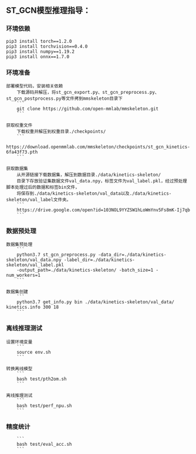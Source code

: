 ## ST_GCN模型推理指导：

### 环境依赖
    pip3 install torch==1.2.0
    pip3 install torchvision==0.4.0
    pip3 install numpy==1.19.2
    pip3 install onnx==1.7.0

### 环境准备
    部署模型代码，安装相关依赖
		下载源码并解压，将st_gcn_export.py、st_gcn_preprocess.py、st_gcn_postprocess.py等文件拷到mmskeleton目录下
		```
		git clone https://github.com/open-mmlab/mmskeleton.git
		```
        
    获取权重文件
		下载权重并解压到权重目录./checkpoints/
		```
		https://download.openmmlab.com/mmskeleton/checkpoints/st_gcn_kinetics-6fa43f73.pth
		```
    
    获取数据集
		从开源链接下载数据集，解压到数据目录./data/kinetics-skeleton/
		目录下存放验证集数据文件val_data.npy，标签文件为val_label.pkl，经过预处理脚本处理过后的数据和标签bin文件，
		将保存到./data/kinetics-skeleton/val_data以及./data/kinetics-skeleton/val_label文件夹。
		```
		https://drive.google.com/open?id=103NOL9YYZSW1hLoWmYnv5Fs8mK-Ij7qb
		```     
	
### 数据预处理
    数据集预处理
		```
		python3.7 st_gcn_preprocess.py -data_dir=./data/kinetics-skeleton/val_data.npy -label_dir=./data/kinetics-skeleton/val_label.pkl
		-output_path=./data/kinetics-skeleton/ -batch_size=1 -num_workers=1
		```

    数据集创建
		```
		python3.7 get_info.py bin ./data/kinetics-skeleton/val_data/ kinetics.info 300 18
		```
    
### 离线推理测试
    设置环境变量
		```
		source env.sh
		```    

    转换离线模型
		```
		bash test/pth2om.sh
		```
    
    离线推理测试
		```
		bash test/perf_npu.sh
		```
    
### 精度统计  
		```
		bash test/eval_acc.sh
		```